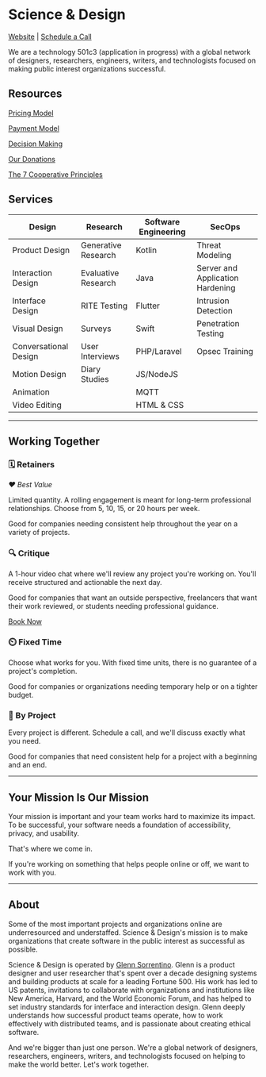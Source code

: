 # Science & Design
[Website](https://scienceand.design) | [Schedule a Call](https://cal.com/scienceanddesign/15min)

We are a technology 501c3 (application in progress) with a global network of designers, researchers, engineers, writers, and technologists focused on making public interest organizations successful.

## Resources

[Pricing Model](https://github.com/glenn-sorrentino/scienceanddesign/blob/main/cooperative/pricing-model.md)

[Payment Model](https://github.com/glenn-sorrentino/scienceanddesign/blob/main/cooperative/payment-model.md)

[Decision Making](https://github.com/glenn-sorrentino/scienceanddesign/blob/main/cooperative/decision-making.md)

[Our Donations](https://github.com/glenn-sorrentino/scienceanddesign/blob/main/cooperative/our-donations.md)

[The 7 Cooperative Principles](https://github.com/glenn-sorrentino/scienceanddesign/blob/main/cooperative/7-cooperative-principles.md)



## Services

| Design          | Research | Software Engineering | SecOps |
|-------------------|----------------|---------------|-------|
| Product Design | Generative Research | Kotlin | Threat Modeling |
| Interaction Design | Evaluative Research | Java | Server and Application Hardening |
| Interface Design | RITE Testing | Flutter | Intrusion Detection |
| Visual Design | Surveys | Swift | Penetration Testing |
| Conversational Design | User Interviews | PHP/Laravel | Opsec Training |
| Motion Design | Diary Studies | JS/NodeJS | |
| Animation | | MQTT | |
| Video Editing |  | HTML & CSS | |

----

## Working Together

### 🗓 Retainers

_❤️ Best Value_

Limited quantity. A rolling engagement is meant for long-term professional relationships. Choose from 5, 10, 15, or 20 hours per week.

Good for companies needing consistent help throughout the year on a variety of projects.

### 🔍 Critique

A 1-hour video chat where we'll review any project you're working on. You'll receive structured and actionable the next day.

Good for companies that want an outside perspective, freelancers that want their work reviewed, or students needing professional guidance.

[Book Now](https://science-and-design.myshopify.com/products/design-review)

### ⏲️ Fixed Time

Choose what works for you. With fixed time units, there is no guarantee of a project's completion.

Good for companies or organizations needing temporary help or on a tighter budget.

### 📑 By Project

Every project is different. Schedule a call, and we'll discuss exactly what you need.

Good for companies that need consistent help for a project with a beginning and an end.

----

## Your Mission Is Our Mission

Your mission is important and your team works hard to maximize its impact. To be successful, your software needs a foundation of accessibility, privacy, and usability.

That's where we come in.

If you're working on something that helps people online or off, we want to work with you.

----

## About

Some of the most important projects and organizations online are underresourced and understaffed. Science & Design's mission is to make organizations that create software in the public interest as successful as possible.

Science & Design is operated by [Glenn Sorrentino](https://glennsorrentino.com). Glenn is a product designer and user researcher that's spent over a decade designing systems and building products at scale for a leading Fortune 500. His work has led to US patents, invitations to collaborate with organizations and institutions like New America, Harvard, and the World Economic Forum, and has helped to set industry standards for interface and interaction design. Glenn deeply understands how successful product teams operate, how to work effectively with distributed teams, and is passionate about creating ethical software.

And we're bigger than just one person. We're a global network of designers, researchers, engineers, writers, and technologists focused on helping to make the world better. Let's work together.
